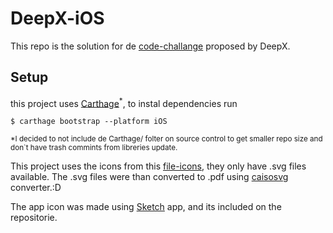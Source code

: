 # DeepX-iOS
This repo is the solution for de [code-challange](https://github.com/BearchInc/code-challenge/blob/master/challenge1.md) proposed by DeepX.

## Setup

this project uses [Carthage](https://github.com/Carthage/Carthage)<sup>*</sup>, to instal dependencies run 
```
$ carthage bootstrap --platform iOS
```
<sup>*I decided to not include de Carthage/ folter on source control to get smaller repo size and don`t have trash commints from libreries update.</sup>
 
This project uses the icons from this [file-icons](https://github.com/file-icons/source), they only have .svg files available. The .svg files were than converted to .pdf using [caisosvg](http://cairosvg.org/) converter.:D

The app icon was made using [Sketch](https://www.sketchapp.com/) app, and its included on the repositorie.
